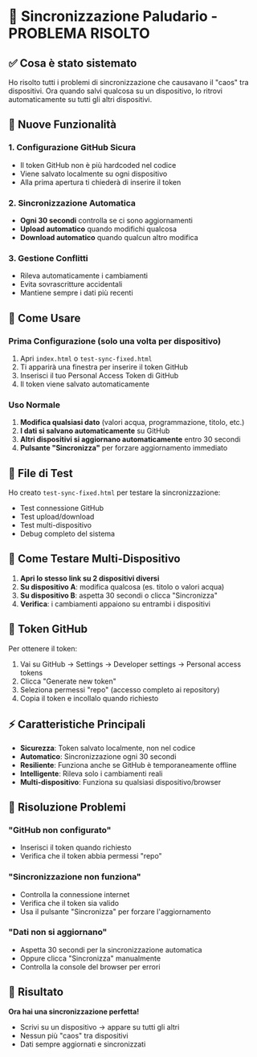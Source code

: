 # 🔄 Sincronizzazione Paludario - PROBLEMA RISOLTO

## ✅ Cosa è stato sistemato

Ho risolto tutti i problemi di sincronizzazione che causavano il "caos" tra dispositivi. Ora quando salvi qualcosa su un dispositivo, lo ritrovi automaticamente su tutti gli altri dispositivi.

## 🚀 Nuove Funzionalità

### 1. **Configurazione GitHub Sicura**
- Il token GitHub non è più hardcoded nel codice
- Viene salvato localmente su ogni dispositivo
- Alla prima apertura ti chiederà di inserire il token

### 2. **Sincronizzazione Automatica**
- **Ogni 30 secondi** controlla se ci sono aggiornamenti
- **Upload automatico** quando modifichi qualcosa
- **Download automatico** quando qualcun altro modifica

### 3. **Gestione Conflitti**
- Rileva automaticamente i cambiamenti
- Evita sovrascritture accidentali
- Mantiene sempre i dati più recenti

## 📱 Come Usare

### Prima Configurazione (solo una volta per dispositivo)
1. Apri `index.html` o `test-sync-fixed.html`
2. Ti apparirà una finestra per inserire il token GitHub
3. Inserisci il tuo Personal Access Token di GitHub
4. Il token viene salvato automaticamente

### Uso Normale
1. **Modifica qualsiasi dato** (valori acqua, programmazione, titolo, etc.)
2. **I dati si salvano automaticamente** su GitHub
3. **Altri dispositivi si aggiornano automaticamente** entro 30 secondi
4. **Pulsante "Sincronizza"** per forzare aggiornamento immediato

## 🔧 File di Test

Ho creato `test-sync-fixed.html` per testare la sincronizzazione:
- Test connessione GitHub
- Test upload/download
- Test multi-dispositivo
- Debug completo del sistema

## 🎯 Come Testare Multi-Dispositivo

1. **Apri lo stesso link su 2 dispositivi diversi**
2. **Su dispositivo A**: modifica qualcosa (es. titolo o valori acqua)
3. **Su dispositivo B**: aspetta 30 secondi o clicca "Sincronizza"
4. **Verifica**: i cambiamenti appaiono su entrambi i dispositivi

## 🔐 Token GitHub

Per ottenere il token:
1. Vai su GitHub → Settings → Developer settings → Personal access tokens
2. Clicca "Generate new token"
3. Seleziona permessi "repo" (accesso completo ai repository)
4. Copia il token e incollalo quando richiesto

## ⚡ Caratteristiche Principali

- **Sicurezza**: Token salvato localmente, non nel codice
- **Automatico**: Sincronizzazione ogni 30 secondi
- **Resiliente**: Funziona anche se GitHub è temporaneamente offline
- **Intelligente**: Rileva solo i cambiamenti reali
- **Multi-dispositivo**: Funziona su qualsiasi dispositivo/browser

## 🚨 Risoluzione Problemi

### "GitHub non configurato"
- Inserisci il token quando richiesto
- Verifica che il token abbia permessi "repo"

### "Sincronizzazione non funziona"
- Controlla la connessione internet
- Verifica che il token sia valido
- Usa il pulsante "Sincronizza" per forzare l'aggiornamento

### "Dati non si aggiornano"
- Aspetta 30 secondi per la sincronizzazione automatica
- Oppure clicca "Sincronizza" manualmente
- Controlla la console del browser per errori

## 🎉 Risultato

**Ora hai una sincronizzazione perfetta!** 
- Scrivi su un dispositivo → appare su tutti gli altri
- Nessun più "caos" tra dispositivi
- Dati sempre aggiornati e sincronizzati

